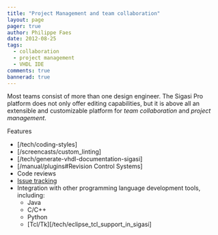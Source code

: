 ```yaml
---
title: "Project Management and team collaboration"
layout: page 
pager: true
author: Philippe Faes
date: 2012-08-25
tags: 
  - collaboration
  - project management
  - VHDL IDE
comments: true
bannerad: true
---
```


Most teams consist of more than one design engineer. The Sigasi Pro platform does not only offer editing capabilities, but it is above all an extensible and customizable platform for *team collaboration* and *project management*.   

Features

* [/tech/coding-styles]
* [/screencasts/custom_linting]
* [/tech/generate-vhdl-documentation-sigasi]
* [/manual/plugins#Revision Control Systems]
* Code reviews
* [Issue tracking](http://wiki.eclipse.org/Mylyn)
* Integration with other programming language development tools, including:
    * Java
    * C/C++
    * Python
    * [Tcl/Tk][/tech/eclipse_tcl_support_in_sigasi]